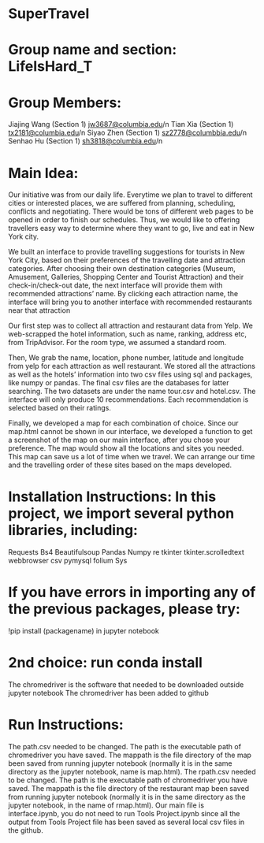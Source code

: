 # SuperTravel
# Group name and section: LifeIsHard_T

# Group Members: 
Jiajing Wang (Section 1) jw3687@columbia.edu/n
Tian Xia (Section 1) tx2181@columbia.edu/n
Siyao Zhen (Section 1) sz2778@columbbia.edu/n
Senhao Hu (Section 1)  sh3818@columbia.edu/n

# Main Idea:
Our initiative was from our daily life. Everytime we plan to travel to different cities or interested places, we are suffered from planning, scheduling, conflicts and negotiating. There would be tons of different web pages to be opened in order to finish our schedules. Thus, we would like to offering travellers easy way to determine where they want to go, live and eat in New York city. 

We built an interface to provide travelling suggestions for tourists in New York City, based on their preferences of the travelling date and attraction categories. After choosing their own destination categories (Museum, Amusement, Galleries, Shopping Center and Tourist Attraction)  and their check-in/check-out date, the next interface will provide them with recommended attractions’ name. By clicking each attraction name, the interface will bring you to another interface with recommended restaurants near that attraction

Our first step was to collect all attraction and restaurant data from Yelp. We web-scrapped the hotel information, such as name, ranking, address etc, from TripAdvisor. For the room type, we assumed a standard room. 

Then, We grab the name, location, phone number, latitude and longitude from yelp for each attraction as well restaurant. We stored all the attractions  as well as the hotels’ information into two csv files using sql and packages, like numpy or pandas. The final csv files are the databases for latter searching. The two datasets are under the name tour.csv and hotel.csv. The interface will only produce 10 recommendations. Each recommendation is selected based on their ratings.  

Finally, we developed a map for each combination of choice. Since our map.html cannot be shown in our interface, we developed a function to get a screenshot of the map on our main interface, after you chose your preference. The map would show all the locations and sites you needed. This map can save us a lot of time when we travel. We can arrange our time and the travelling order of these sites based on the maps developed. 


# Installation Instructions: In this project, we import several python libraries, including:
Requests
Bs4
Beautifulsoup
Pandas
Numpy
re
tkinter
tkinter.scrolledtext
webbrowser
csv
pymysql
folium
Sys

# If you have errors in importing any of the previous packages, please try:
!pip install (packagename) in jupyter notebook

# 2nd choice: run conda install 
The chromedriver is the software that needed to be downloaded outside jupyter notebook
The chromedriver has been added to github

# Run Instructions:
The path.csv needed to be changed.
The path is the executable path of chromedriver you have saved.
The mappath is the file directory of the map been saved from running jupyter notebook (normally it is in the same directory as the jupyter notebook, name is map.html).
The rpath.csv needed to be changed.
The path is the executable path of chromedriver you have saved.
The mappath is the file directory of the restaurant map been saved from running jupyter notebook (normally it is in the same directory as the jupyter notebook, in the name of rmap.html).
Our main file is interface.ipynb, you do not need to run Tools Project.ipynb since all the output from Tools Project file has been saved as several local csv files in the github.
